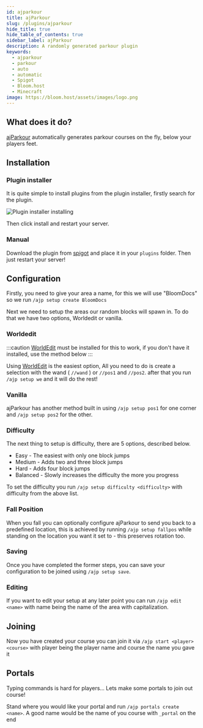 ```yaml
---
id: ajparkour
title: ajParkour
slug: /plugins/ajparkour
hide_title: true
hide_table_of_contents: true
sidebar_label: ajParkour
description: A randomly generated parkour plugin
keywords:
  - ajparkour
  - parkour
  - auto
  - automatic
  - Spigot
  - Bloom.host
  - Minecraft
image: https://bloom.host/assets/images/logo.png
---
```


## What does it do?

[ajParkour](https://www.spigotmc.org/resources/ajparkour-rewards-1-7-10-1-18-x-mysql-storage-option.60909/) automatically generates parkour courses on the fly, below your players feet.

## Installation

### Plugin installer

It is quite simple to install plugins from the plugin installer, firstly search for the plugin.

![Plugin installer installing](/imgs/plugins_and_modifications/plugins/ajParkour/pluginInstaller.png)

Then click install and restart your server.

### Manual

Download the plugin from [spigot](https://www.spigotmc.org/resources/ajparkour-rewards-1-7-10-1-18-x-mysql-storage-option.60909/) and place it in your `plugins` folder. Then just restart your server!

## Configuration

Firstly, you need to give your area a name, for this we will use "BloomDocs" so we run `/ajp setup create BloomDocs`

Next we need to setup the areas our random blocks will spawn in. To do that we have two options, Worldedit or vanilla.

### Worldedit

:::caution
[WorldEdit](https://dev.bukkit.org/projects/worldedit) must be installed for this to work, if you don't have it installed, use the method below
:::

Using [WorldEdit](https://dev.bukkit.org/projects/worldedit) is the easiest option, All you need to do is create a selection with the wand ( `//wand` ) or `//pos1` and `//pos2`. after that you run `/ajp setup we` and it will do the rest!

### Vanilla

ajParkour has another method built in using `/ajp setup pos1` for one corner and `/ajp setup pos2` for the other.

### Difficulty

The next thing to setup is difficulty, there are 5 options, described below.

* Easy - The easiest with only one block jumps
* Medium - Adds two and three block jumps
* Hard - Adds four block jumps
* Balanced - Slowly increases the difficulty the more you progress

To set the difficulty you run `/ajp setup difficulty <difficulty>` with difficulty from the above list.

### Fall Position

When you fall you can optionally configure ajParkour to send you back to a predefined location, this is achieved by running `/ajp setup fallpos` while standing on the location you want it set to - this preserves rotation too.

### Saving

Once you have completed the former steps, you can save your configuration to be joined using `/ajp setup save`.

### Editing

If you want to edit your setup at any later point you can run `/ajp edit <name>` with name being the name of the area with capitalization.

## Joining

Now you have created your course you can join it via `/ajp start <player> <course>` with player being the player name and course the name you gave it

## Portals

Typing commands is hard for players... Lets make some portals to join out course!

Stand where you would like your portal and run `/ajp portals create <name>`. A good name would be the name of you course with `_portal` on the end

